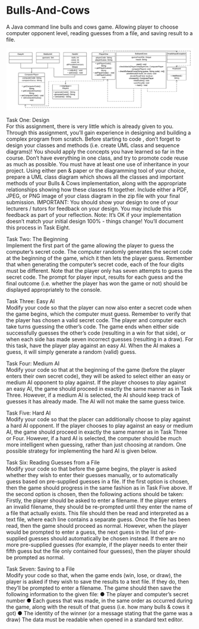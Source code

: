 # Bulls-And-Cows
A Java command line bulls and cows game. Allowing player to choose computer opponent level, reading guesses from a file, and saving result to a file.

![UML](https://github.com/kaminokyoku/Bulls-And-Cows/blob/master/final-uml.jpeg)


Task One: Design<br />
For this assignment, there is very little which is already given to you. Through this
assignment, you’ll gain experience in designing and building a complex program from
scratch. Before starting to code , don’t forget to design your classes and methods (i.e. create
UML class and sequence diagrams)! You should apply the concepts you have learned so far
in the course. Don’t have everything in one class, and try to promote code reuse as much as
possible. You must have at least one use of inheritance in your project.
Using either pen & paper or the diagramming tool of your choice, prepare a UML class
diagram which shows all the classes and important methods of your Bulls & Cows
implementation, along with the appropriate relationships showing how these classes fit
together. Include either a PDF, JPEG, or PNG image of your class diagram in the zip file with
your final submission.
IMPORTANT: You should show your design to one of your lecturers / tutors for feedback on
your design. You may include this feedback as part of your reflection.
Note: It’s OK if your implementation doesn’t match your initial design 100% - things change!
You’ll document this process in Task Eight.


Task Two: The Beginning<br />
Implement the first part of the game allowing the player to guess the computer’s secret code.
The computer randomly generates the secret code at the beginning of the game, which it
then lets the player guess. Remember that when generating the computer’s secret code,
each of the four digits must be different. Note that the player only has seven attempts to
guess the secret code. The prompt for player input, results for each guess and the final
outcome (i.e. whether the player has won the game or not) should be displayed
appropriately to the console.


Task Three: Easy AI<br />
Modify your code so that the player can now also enter a secret code when the game
begins, which the computer must guess. Remember to verify that the player has chosen a
valid secret code. The player and computer each take turns guessing the other’s code. The
game ends when either side successfully guesses the other’s code (resulting in a win for that
side), or when each side has made seven incorrect guesses (resulting in a draw).
For this task, have the player play against an easy AI. When the AI makes a guess, it will
simply generate a random (valid) guess.


Task Four: Medium AI<br />
Modify your code so that at the beginning of the game (before the player enters their own
secret code), they will be asked to select either an easy or medium AI opponent to play
against.
If the player chooses to play against an easy AI, the game should proceed in exactly the
same manner as in Task Three. However, if a medium AI is selected, the AI should keep
track of guesses it has already made. The AI will not make the same guess twice.


Task Five: Hard AI<br />
Modify your code so that the placer can additionally choose to play against a hard AI
opponent.
If the player chooses to play against an easy or medium AI, the game should proceed in
exactly the same manner as in Task Three or Four. However, if a hard AI is selected, the
computer should be much more intelligent when guessing, rather than just choosing at
random. One possible strategy for implementing the hard AI is given below.

Task Six: Reading Guesses from a File<br />
Modify your code so that before the game begins, the player is asked whether they wish to
enter their guesses manually, or to automatically guess based on pre-supplied guesses in a
file.
If the first option is chosen, then the game should progress in the same fashion as in Task
Five above. If the second option is chosen, then the following actions should be taken:
Firstly, the player should be asked to enter a filename. If the player enters an invalid
filename, they should be re-prompted until they enter the name of a file that actually exists.
This file should then be read and interpreted as a text file, where each line contains a
separate guess.
Once the file has been read, then the game should proceed as normal. However, when the
player would be prompted to enter a guess, the next guess in the list of pre-supplied
guesses should automatically be chosen instead. If there are no more pre-supplied guesses
(for example, if the player needs to enter their fifth guess but the file only contained four
guesses), then the player should be prompted as normal.


Task Seven: Saving to a File<br />
Modify your code so that, when the game ends (win, lose, or draw), the player is asked if
they wish to save the results to a text file. If they do, then they’ll be prompted to enter a
filename. The game should then save the following information to the given file:
● The player and computer’s secret number
● Each guess that was made, in the same order as occurred during the game, along
with the result of that guess (i.e. how many bulls & cows it got)
● The identity of the winner (or a message stating that the game was a draw)
The data must be readable when opened in a standard text editor.
